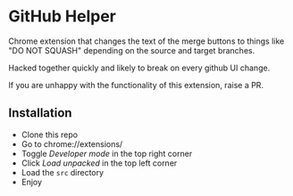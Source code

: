 # GitHub Helper

Chrome extension that changes the text of the merge buttons to things like "DO NOT SQUASH" depending on the source and target branches.

Hacked together quickly and likely to break on every github UI change.

If you are unhappy with the functionality of this extension, raise a PR.

## Installation

- Clone this repo
- Go to chrome://extensions/
- Toggle _Developer mode_ in the top right corner
- Click _Load unpacked_ in the top left corner
- Load the `src` directory
- Enjoy
